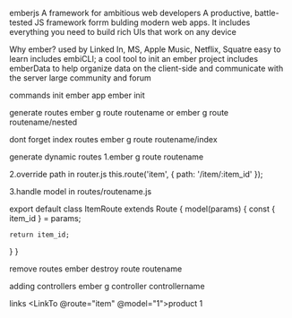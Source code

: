 emberjs
A framework for ambitious web developers
A productive, battle-tested JS framework forrm bulding
modern web apps. It includes everything you need to
build rich UIs that work on any device

Why ember?
used by Linked In, MS, Apple Music, Netflix, Squatre
easy to learn
includes embiCLI; a cool tool to init an ember project
includes emberData to help organize data on the client-side
and communicate with the server
large community and forum

commands
init ember app
ember init

generate routes
ember g route routename
or ember g route routename/nested

dont forget index routes
ember g route routename/index

generate dynamic routes
1.ember g route routename

2.override path in router.js
this.route('item', { path: '/item/:item_id' });

3.handle model in routes/routename.js

export default class ItemRoute extends Route {
model(params) {
const { item_id } = params;

    return item_id;

}
}

remove routes
ember destroy route routename

adding controllers
ember g controller controllername

links
<LinkTo @route="item" @model="1">product 1</LinkTo>
